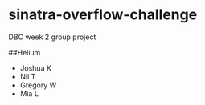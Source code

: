 # sinatra-overflow-challenge
DBC week 2 group project

##Helium
* Joshua K
* Nil T
* Gregory W
* Mia L
